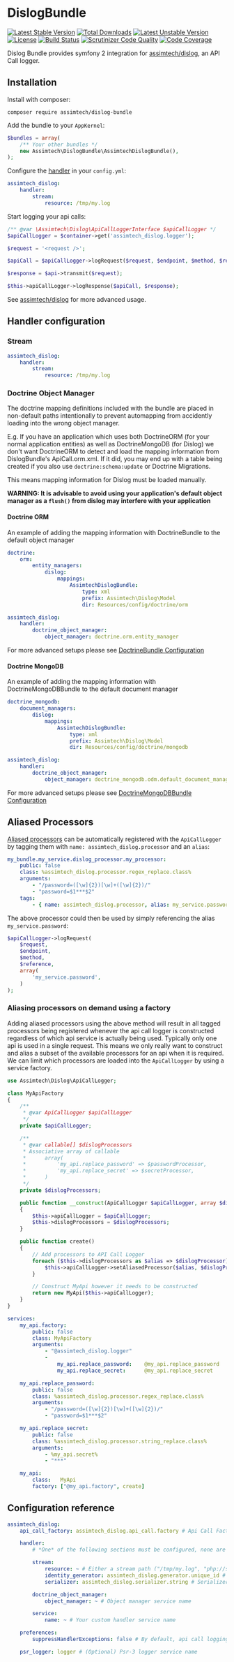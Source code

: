 # DislogBundle

[![Latest Stable Version](https://poser.pugx.org/assimtech/dislog-bundle/v/stable)](https://packagist.org/packages/assimtech/dislog-bundle)
[![Total Downloads](https://poser.pugx.org/assimtech/dislog-bundle/downloads)](https://packagist.org/packages/assimtech/dislog-bundle)
[![Latest Unstable Version](https://poser.pugx.org/assimtech/dislog-bundle/v/unstable)](https://packagist.org/packages/assimtech/dislog-bundle)
[![License](https://poser.pugx.org/assimtech/dislog-bundle/license)](https://packagist.org/packages/assimtech/dislog-bundle)
[![Build Status](https://travis-ci.org/assimtech/dislog-bundle.svg?branch=master)](https://travis-ci.org/assimtech/dislog-bundle)
[![Scrutinizer Code Quality](https://scrutinizer-ci.com/g/assimtech/dislog-bundle/badges/quality-score.png?b=master)](https://scrutinizer-ci.com/g/assimtech/dislog-bundle/?branch=master)
[![Code Coverage](https://scrutinizer-ci.com/g/assimtech/dislog-bundle/badges/coverage.png?b=master)](https://scrutinizer-ci.com/g/assimtech/dislog-bundle/?branch=master)

Dislog Bundle provides symfony 2 integration for [assimtech/dislog](https://github.com/assimtech/dislog), an API Call logger.


## Installation

Install with composer:

```shell
composer require assimtech/dislog-bundle
```

Add the bundle to your `AppKernel`:

```php
$bundles = array(
    /** Your other bundles */
    new Assimtech\DislogBundle\AssimtechDislogBundle(),
);
```

Configure the [handler](#handler-configuration) in your `config.yml`:

```yaml
assimtech_dislog:
    handler:
        stream:
            resource: /tmp/my.log
```


Start logging your api calls:

```php
/** @var \Assimtech\Dislog\ApiCallLoggerInterface $apiCallLogger */
$apiCallLogger = $container->get('assimtech_dislog.logger');

$request = '<request />';

$apiCall = $apiCallLogger->logRequest($request, $endpoint, $method, $reference);

$response = $api->transmit($request);

$this->apiCallLogger->logResponse($apiCall, $response);
```

See [assimtech/dislog](https://github.com/assimtech/dislog) for more advanced usage.


## Handler configuration

### Stream

```yaml
assimtech_dislog:
    handler:
        stream:
            resource: /tmp/my.log
```


### Doctrine Object Manager

The doctrine mapping definitions included with the bundle are placed in non-default paths intentionally to prevent automapping from accidently loading into the wrong object manager.

E.g. If you have an application which uses both DoctrineORM (for your normal application entities) as well as DoctrineMongoDB (for Dislog) we don't want DoctrineORM to detect and load the mapping information from DislogBundle's ApiCall.orm.xml. If it did, you may end up with a table being created if you also use `doctrine:schema:update` or Doctrine Migrations.

This means mapping information for Dislog must be loaded manually.

**WARNING: It is advisable to avoid using your application's default object manager as a `flush()` from dislog may interfere with your application**

#### Doctrine ORM

An example of adding the mapping information with DoctrineBundle to the default object manager
```yaml
doctrine:
    orm:
        entity_managers:
            dislog:
                mappings:
                    AssimtechDislogBundle:
                        type: xml
                        prefix: Assimtech\Dislog\Model
                        dir: Resources/config/doctrine/orm

assimtech_dislog:
    handler:
        doctrine_object_manager:
            object_manager: doctrine.orm.entity_manager
```

For more advanced setups please see [DoctrineBundle Configuration](http://symfony.com/doc/master/bundles/DoctrineBundle/configuration.html)


#### Doctrine MongoDB

An example of adding the mapping information with DoctrineMongoDBBundle to the default document manager
```yaml
doctrine_mongodb:
    document_managers:
        dislog:
            mappings:
                AssimtechDislogBundle:
                    type: xml
                    prefix: Assimtech\Dislog\Model
                    dir: Resources/config/doctrine/mongodb

assimtech_dislog:
    handler:
        doctrine_object_manager:
            object_manager: doctrine_mongodb.odm.default_document_manager
```

For more advanced setups please see [DoctrineMongoDBBundle Configuration](http://symfony.com/doc/current/bundles/DoctrineMongoDBBundle/config.html)


## Aliased Processors

[Aliased processors](https://github.com/assimtech/dislog/blob/master/README.md#aliasing-processors) can be automatically
registered with the `ApiCallLogger` by tagging them with `name: assimtech_dislog.processor` and an `alias`:

```yaml
my_bundle.my_service.dislog_processor.my_processor:
    public: false
    class: %assimtech_dislog.processor.regex_replace.class%
    arguments:
        - "/password=([\w]{2})[\w]+([\w]{2})/"
        - "password=$1***$2"
    tags:
        - { name: assimtech_dislog.processor, alias: my_service.password }
```

The above processor could then be used by simply referencing the alias `my_service.password`:

```php
$apiCallLogger->logRequest(
    $request,
    $endpoint,
    $method,
    $reference,
    array(
        'my_service.password',
    )
);
```


### Aliasing processors on demand using a factory

Adding aliased processors using the above method will result in all tagged processors being registered whenever the api call logger is constructed regardless of which api service is actually being used. Typically only one api is used in a single request. This means we only really want to construct and alias a subset of the available processors for an api when it is required. We can limit which processors are loaded into the `ApiCallLogger` by using a service factory.

```php
use Assimtech\Dislog\ApiCallLogger;

class MyApiFactory
{
    /**
     * @var ApiCallLogger $apiCallLogger
     */
    private $apiCallLogger;

    /**
     * @var callable[] $dislogProcessors
     * Associative array of callable
     *      array(
     *          'my_api.replace_password' => $passwordProcessor,
     *          'my_api.replace_secret' => $secretProcessor,
     *      )
     */
    private $dislogProcessors;

    public function __construct(ApiCallLogger $apiCallLogger, array $dislogProcessors)
    {
        $this->apiCallLogger = $apiCallLogger;
        $this->dislogProcessors = $dislogProcessors;
    }

    public function create()
    {
        // Add processors to API Call Logger
        foreach ($this->dislogProcessors as $alias => $dislogProcessor) {
            $this->apiCallLogger->setAliasedProcessor($alias, $dislogProcessor);
        }

        // Construct MyApi however it needs to be constructed
        return new MyApi($this->apiCallLogger);
    }
}
```

```yaml
services:
    my_api.factory:
        public: false
        class: MyApiFactory
        arguments:
            - "@assimtech_dislog.logger"
            -
                my_api.replace_password:    @my_api.replace_password
                my_api.replace_secret:      @my_api.replace_secret

    my_api.replace_password:
        public: false
        class: %assimtech_dislog.processor.regex_replace.class%
        arguments:
            - "/password=([\w]{2})[\w]+([\w]{2})/"
            - "password=$1***$2"

    my_api.replace_secret:
        public: false
        class: %assimtech_dislog.processor.string_replace.class%
        arguments:
            - %my_api.secret%
            - "***"

    my_api:
        class:   MyApi
        factory: ["@my_api.factory", create]
```

## Configuration reference

```yaml
assimtech_dislog:
    api_call_factory: assimtech_dislog.api_call.factory # Api Call Factory service name

    handler:
        # *One* of the following sections must be configured, none are enable by default

        stream:
            resource: ~ # Either a stream path ("/tmp/my.log", "php://stdout") or a stream resource (see fopen)
            identity_generator: assimtech_dislog.generator.unique_id # Identity Generator service name
            serializer: assimtech_dislog.serializer.string # Serializer service name

        doctrine_object_manager:
            object_manager: ~ # Object manager service name

        service:
            name: ~ # Your custom handler service name

    preferences:
        suppressHandlerExceptions: false # By default, api call logging exceptions are suppressed (they still get emitted as warnings to the psr_logger if any)

    psr_logger: logger # (Optional) Psr-3 logger service name
```

